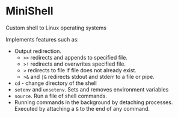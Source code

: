 # MiniShell
Custom shell to Linux operating systems

Implements features such as:
+ Output redirection.
  * `>>` redirects and appends to specified file. 
  * `>!` redirects and overwrites specified file. 
  * `>` redirects to file if file does not already exist. 
  * `>&` and `|&` redirects stdout and stderr to a file or pipe.
+ `cd` - change directory of the shell
+ `setenv` and `unsetenv`. Sets and removes environment variables
+ `source`. Run a file of shell commands.
+ Running commands in the background by detaching processes. Executed by attaching a `&` to the end of any command.
